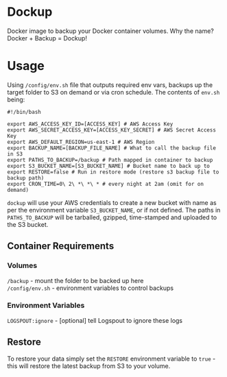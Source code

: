 # Dockup

Docker image to backup your Docker container volumes. Why the name? Docker + Backup = Dockup!

# Usage

Using `/config/env.sh` file that outputs required env vars, backups up the target folder to S3 on demand or via cron schedule. The contents of `env.sh` being:

```
#!/bin/bash

export AWS_ACCESS_KEY_ID=[ACCESS_KEY] # AWS Access Key
export AWS_SECRET_ACCESS_KEY=[ACCESS_KEY_SECRET] # AWS Secret Access Key
export AWS_DEFAULT_REGION=us-east-1 # AWS Region
export BACKUP_NAME=[BACKUP_FILE_NAME] # What to call the backup file in S3
export PATHS_TO_BACKUP=/backup # Path mapped in container to backup
export S3_BUCKET_NAME=[S3_BUCKET_NAME] # Bucket name to back up to
export RESTORE=false # Run in restore mode (restore s3 backup file to backup path)
export CRON_TIME=0\ 2\ *\ *\ * # every night at 2am (omit for on demand)
```

`dockup` will use your AWS credentials to create a new bucket with name as per the environment variable `S3_BUCKET_NAME`, or if not defined. The paths in `PATHS_TO_BACKUP` will be tarballed, gzipped, time-stamped and uploaded to the S3 bucket.

## Container Requirements

### Volumes

`/backup` - mount the folder to be backed up here  
`/config/env.sh` - environment variables to control backups

### Environment Variables

`LOGSPOUT:ignore` - [optional] tell Logspout to ignore these logs

## Restore

To restore your data simply set the `RESTORE` environment variable to `true` - this will restore the latest backup from S3 to your volume.
